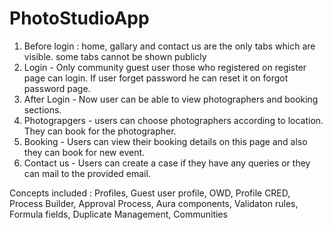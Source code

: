 # PhotoStudioApp

1. Before login : home, gallary and contact us are the only tabs which are visible. some tabs cannot be shown publicly
2. Login - Only community guest user those who registered on register page can login. If user forget password he can reset it on forgot password page.
3. After Login -  Now user can be able to view photographers and booking sections.
4. Photograpgers - users can choose photographers according to location. They can book for the photographer.
5. Booking - Users can view their booking details on this page and also they can book for new event. 
6. Contact us - Users can create a case if they have any queries or they can mail to the provided email.

Concepts included :
Profiles, Guest user profile, OWD, Profile CRED, Process Builder, Approval Process, Aura components, Validaton rules, Formula fields,
Duplicate Management, Communities
